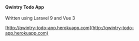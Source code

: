 #### Qwintry Todo App

Written using Laravel 9 and Vue 3

[http://qwintry-todo-app.herokuapp.com](http://qwintry-todo-app.herokuapp.com)
